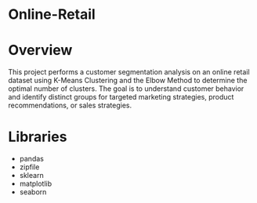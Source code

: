 # Online-Retail

# Overview
This project performs a customer segmentation analysis on an online retail dataset using K-Means Clustering and the Elbow Method to determine the optimal number of clusters. The goal is to understand customer behavior and identify distinct groups for targeted marketing strategies, product recommendations, or sales strategies.

# Libraries
- pandas
- zipfile
- sklearn
- matplotlib
- seaborn
